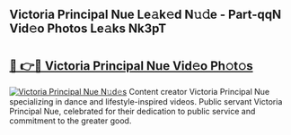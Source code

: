 ## Victoria Principal Nue Le𝚊k𝚎d N𝚞𝚍e - Part-qqN Vid𝚎o Photos Le𝚊ks Nk3pT

# <h2><a href="http://fb5adg.evod.top/?m=Victoria+Principal+Nue">🔗 👉🔴 Victoria Principal Nue Vid𝚎o Ph𝚘t𝚘s</a></h2>

[![Victoria Principal Nue N𝚞d𝚎s](https://i.imgur.com/8V9OHl7.gif)](http://fb5adg.evod.top/?m=Victoria+Principal+Nue)
Content creator Victoria Principal Nue specializing in dance and lifestyle-inspired videos. Public servant Victoria Principal Nue, celebrated for their dedication to public service and commitment to the greater good. 
